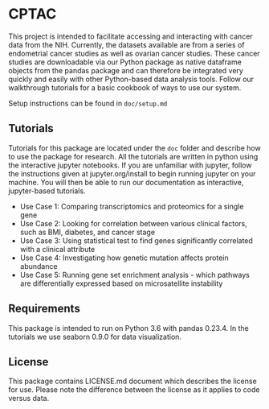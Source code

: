 # CPTAC
This project is intended to facilitate accessing and interacting with cancer data from the NIH. Currently, the datasets available are from a series of endometrial cancer studies as well as ovarian cancer studies. These cancer studies are downloadable via our Python package as native dataframe objects from the pandas package and can therefore be integrated very quickly and easily with other Python-based data analysis tools. Follow our walkthrough tutorials for a basic cookbook of ways to use our system.

Setup instructions can be found in <code>doc/setup.md</code>

## Tutorials
Tutorials for this package are located under the <code>doc</code> folder and describe how to use the package for research. All the tutorials are written in python using the interactive jupyter notebooks. If you are unfamiliar with jupyter, follow the instructions given at jupyter.org/install to begin running jupyter on your machine. You will then be able to run our documentation as interactive, jupyter-based tutorials.
<ul>
  <li>Use Case 1: Comparing transcriptomics and proteomics for a single gene</li>
<li>Use Case 2: Looking for correlation between various clinical factors, such as BMI, diabetes, and cancer stage</li>
<li>Use Case 3: Using statistical test to find genes significantly correlated with a clinical attribute</li>
<li>Use Case 4: Investigating how genetic mutation affects protein abundance</li>
<li>Use Case 5: Running gene set enrichment analysis - which pathways are differentially expressed based on microsatellite instability</li>
</ul>

## Requirements
This package is intended to run on Python 3.6 with pandas 0.23.4. In the tutorials we use seaborn 0.9.0 for data visualization. 

## License
This package contains LICENSE.md document which describes the license for use. Please note the difference between the license as it applies to code versus data.

